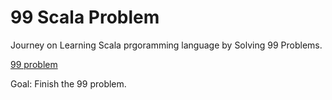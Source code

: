 # 99 Scala Problem

Journey on Learning Scala prgoramming language by Solving 99 Problems.

[99 problem](http://aperiodic.net/phil/scala/s-99/p21.scala)

Goal: Finish the 99 problem.